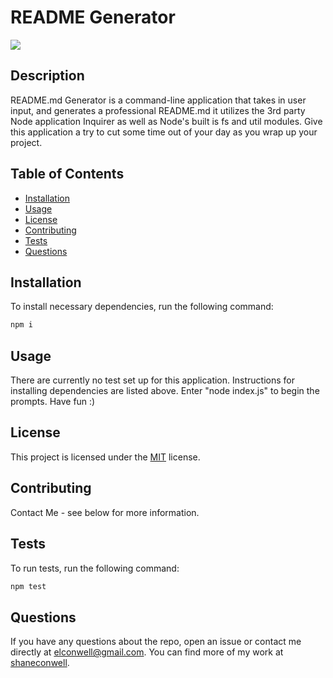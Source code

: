 # README Generator  

  <a href="https://opensource.org/licenses/MIT" alt="License">
        <img src="https://img.shields.io/badge/license-MIT-brightgreen" /></a>
  
  ## Description
  README.md Generator is a  command-line application that takes in user input, and generates a professional README.md it utilizes the 3rd party Node application Inquirer as well as Node's built is fs and util modules. Give this application a try to cut some time out of your day as you wrap up your project.

  ## Table of Contents
  - [Installation](#installation)
  - [Usage](#usage)
  - [License](#license)
  - [Contributing](#Contributing)
  - [Tests](Test)
  - [Questions](Questions)

  ## Installation
  To install necessary dependencies, run the following command:
   ``` md
   npm i
   ```
  ## Usage
  There are currently no test set up for this application. Instructions for installing dependencies are listed above. Enter "node index.js" to begin the prompts. Have fun :)

  ## License
  This project is licensed under the [MIT]('https://opensource.org/licenses/MIT') license.

  ## Contributing
  Contact Me - see below for more information.

  ## Tests
  To run tests, run the following command:

  ``` md
  npm test
  ```
  ## Questions
  If you have any questions about the repo, open an issue or contact me directly at [elconwell@gmail.com](elconwell@gmail.com). You can find more of my work at [shaneconwell](https://github.com/shaneconwell).

  